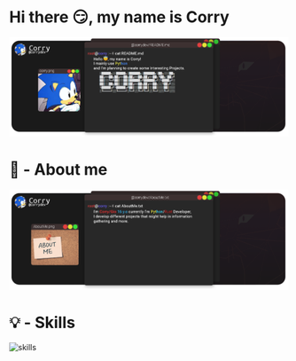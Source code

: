 <h1>Hi there 😏, my name is Corry</h1>

![banner](https://github.com/CorryDev/Corry/blob/main/assets/banner.png?raw=true)

<h1>🧑 - About me</h1> 

![aboutme](https://github.com/CorryDev/Corry/blob/main/assets/aboutme.png?raw=true)

<h1>💡 - Skills</h1>

![skills](https://github.com/CorryDev/CorryDev/blob/main/assets/skilss.png?raw=true)


